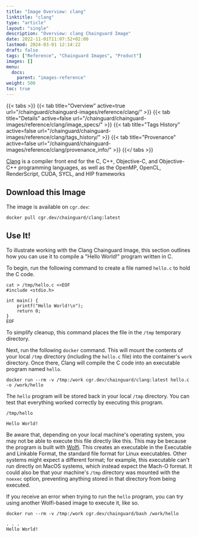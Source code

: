 ```yaml
---
title: "Image Overview: clang"
linktitle: "clang"
type: "article"
layout: "single"
description: "Overview: clang Chainguard Image"
date: 2022-11-01T11:07:52+02:00
lastmod: 2024-03-01 12:14:22
draft: false
tags: ["Reference", "Chainguard Images", "Product"]
images: []
menu: 
  docs: 
    parent: "images-reference"
weight: 500
toc: true
---
```


{{< tabs >}}
{{< tab title="Overview" active=true url="/chainguard/chainguard-images/reference/clang/" >}}
{{< tab title="Details" active=false url="/chainguard/chainguard-images/reference/clang/image_specs/" >}}
{{< tab title="Tags History" active=false url="/chainguard/chainguard-images/reference/clang/tags_history/" >}}
{{< tab title="Provenance" active=false url="/chainguard/chainguard-images/reference/clang/provenance_info/" >}}
{{</ tabs >}}



<!--overview:start-->
[Clang](https://clang.llvm.org) is a compiler front end for the C, C++, Objective-C, and Objective-C++ programming languages, as well as the OpenMP, OpenCL, RenderScript, CUDA, SYCL, and HIP frameworks
<!--overview:end-->

<!--getting:start-->
## Download this Image
The image is available on `cgr.dev`:

```
docker pull cgr.dev/chainguard/clang:latest
```
<!--getting:end-->

<!--body:start-->


## Use It!

To illustrate working with the Clang Chainguard Image, this section outlines how you can use it to compile a "Hello World!" program written in C. 

To begin, run the following command to create a file named `hello.c` to hold the C code.

```shell
cat > /tmp/hello.c <<EOF
#include <stdio.h>

int main() {
    printf("Hello World!\n");
    return 0;
}
EOF
```

To simplify cleanup, this command places the file in the `/tmp` temporary directory. 

Next, run the following `docker` command. This will mount the contents of your local `/tmp` directory (including the `hello.c` file) into the container's `work` directory. Once there, Clang will compile the C code into an executable program named `hello`.

```shell
docker run --rm -v /tmp:/work cgr.dev/chainguard/clang:latest hello.c -o /work/hello
```

The `hello` program will be stored back in your local `/tmp` directory. You can test that everything worked correctly by executing this program.

```shell
/tmp/hello
```
```
Hello World!
```

Be aware that, depending on your local machine's operating system, you may not be able to execute this file directly like this. This may be because the program is built with [Wolfi](https://edu.chainguard.dev/open-source/wolfi/overview/). This creates an executable in the Executable and Linkable Format, the standard file format for Linux executables. Other systems might expect a different format; for example, this executable can't run directly on MacOS systems, which instead expect the Mach-O format. It could also be that your machine's `/tmp` directory was mounted with the `noexec` option, preventing anything stored in that directory from being executed.

If you receive an error when trying to run the `hello` program, you can try using another Wolfi-based image to execute it, like so. 

```shell
docker run --rm -v /tmp:/work cgr.dev/chainguard/bash /work/hello
```
```
. . .
Hello World!
```
<!--body:end-->

